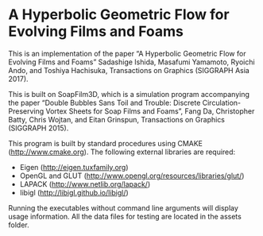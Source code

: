 # A Hyperbolic Geometric Flow for Evolving Films and Foams

This is an implementation of the paper “A Hyperbolic Geometric Flow for Evolving Films and Foams” Sadashige Ishida, Masafumi Yamamoto, Ryoichi Ando, and Toshiya Hachisuka, Transactions on Graphics (SIGGRAPH Asia 2017).

This is built on SoapFilm3D, which is a simulation program accompanying the paper “Double Bubbles Sans Toil and Trouble: Discrete Circulation-Preserving Vortex Sheets for Soap Films and Foams”, Fang Da, Christopher Batty, Chris Wojtan, and Eitan Grinspun, Transactions on Graphics (SIGGRAPH 2015).

This program is built by standard procedures using CMAKE (http://www.cmake.org).
The following external libraries are required:

* Eigen (http://eigen.tuxfamily.org)  
* OpenGL and GLUT (http://www.opengl.org/resources/libraries/glut/)  
* LAPACK (http://www.netlib.org/lapack/)  
* libigl (http://libigl.github.io/libigl/)  

Running the executables without command line arguments will display usage
information. All the data files for testing are located in the assets folder.



